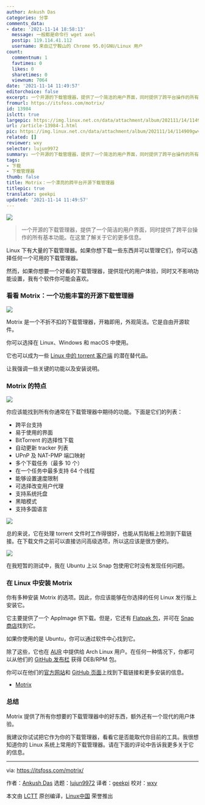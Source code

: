 ```yaml
---
author: Ankush Das
categories: 分享
comments_data:
- date: '2021-11-14 18:58:13'
  message: 一般都是命令行 wget axel
  postip: 119.114.41.112
  username: 来自辽宁鞍山的 Chrome 95.0|GNU/Linux 用户
count:
  commentnum: 1
  favtimes: 0
  likes: 0
  sharetimes: 0
  viewnum: 7064
date: '2021-11-14 11:49:57'
editorchoice: false
excerpt: 一个开源的下载管理器，提供了一个简洁的用户界面，同时提供了跨平台操作的所有基本功能。在这里了解关于它的更多信息。
fromurl: https://itsfoss.com/motrix/
id: 13984
islctt: true
largepic: https://img.linux.net.cn/data/attachment/album/202111/14/114909gwv5jbe0055tc6b6.jpg
url: /article-13984-1.html
pic: https://img.linux.net.cn/data/attachment/album/202111/14/114909gwv5jbe0055tc6b6.jpg.thumb.jpg
related: []
reviewer: wxy
selector: lujun9972
summary: 一个开源的下载管理器，提供了一个简洁的用户界面，同时提供了跨平台操作的所有基本功能。在这里了解关于它的更多信息。
tags:
- 下载
- 下载管理器
thumb: false
title: Motrix：一个漂亮的跨平台开源下载管理器
titlepic: true
translator: geekpi
updated: '2021-11-14 11:49:57'
---
```


![](https://img.linux.net.cn/data/attachment/album/202111/14/114909gwv5jbe0055tc6b6.jpg)



> 
> 一个开源的下载管理器，提供了一个简洁的用户界面，同时提供了跨平台操作的所有基本功能。在这里了解关于它的更多信息。
> 
> 
> 


Linux 下有大量的下载管理器。如果你想下载一些东西并可以管理它们，你可以选择任何一个可用的下载管理器。


然而，如果你想要一个好看的下载管理器，提供现代的用户体验，同时又不影响功能设置，我有个软件你可能会喜欢。


### 看看 Motrix：一个功能丰富的开源下载管理器


![](https://img.linux.net.cn/data/attachment/album/202111/14/114957fy784p9p56wdc7m7.png)


Motrix 是一个不折不扣的下载管理器，开箱即用，外观简洁。它是自由开源软件。


你可以选择在 Linux、Windows 和 macOS 中使用。


它也可以成为一些 [Linux 中的 torrent 客户端](https://itsfoss.com/best-torrent-ubuntu/) 的潜在替代品。


让我强调一些关键的功能以及安装说明。


### Motrix 的特点


![](https://img.linux.net.cn/data/attachment/album/202111/14/114958ccw1zyww402bbwuw.png)


你应该能找到所有你通常在下载管理器中期待的功能。下面是它们的列表：


* 跨平台支持
* 易于使用的界面
* BitTorrent 的选择性下载
* 自动更新 tracker 列表
* UPnP 及 NAT-PMP 端口映射
* 多个下载任务（最多 10 个）
* 在一个任务中最多支持 64 个线程
* 能够设置速度限制
* 可选择改变用户代理
* 支持系统托盘
* 黑暗模式
* 支持多国语言


![](https://img.linux.net.cn/data/attachment/album/202111/14/114958phdr8zxrhrl2iyli.png)


总的来说，它在处理 torrent 文件时工作得很好，也能从剪贴板上检测到下载链接。在下载文件之前可以直接访问高级选项，所以这应该是很方便的。


![](https://img.linux.net.cn/data/attachment/album/202111/14/114959hwnnn0nntucj59nw.png)


在我短暂的测试中，我在 Ubuntu 上以 Snap 包使用它时没有发现任何问题。


### 在 Linux 中安装 Motrix


你有多种安装 Motrix 的选项。因此，你应该能够在你选择的任何 Linux 发行版上安装它。


它主要提供了一个 AppImage 供下载。但是，它还有 [Flatpak 包](https://itsfoss.com/what-is-flatpak/)，并可在 [Snap 商店](https://itsfoss.com/enable-snap-support-linux-mint/)找到它。


如果你使用的是 Ubuntu，你可以通过软件中心找到它。


除了这些，它也在 [AUR](https://itsfoss.com/aur-arch-linux/) 中提供给 Arch Linux 用户。在任何一种情况下，你都可以从他们的 [GitHub 发布栏](https://github.com/agalwood/Motrix/releases) 获得 DEB/RPM 包。


你可以在他们的[官方网站](https://motrix.app/)和 [GitHub 页面](https://github.com/agalwood/Motrix)上找到下载链接和更多安装的信息。


* [Motrix](https://motrix.app/)


### 总结


Motrix 提供了所有你想要的下载管理器中的好东西，额外还有一个现代的用户体验。


我建议你试试把它作为你的下载管理器，看看它是否能取代你目前的工具。我很想知道你的 Linux 系统上常用的下载管理器。请在下面的评论中告诉我更多关于它的信息。




---


via: <https://itsfoss.com/motrix/>


作者：[Ankush Das](https://itsfoss.com/author/ankush/) 选题：[lujun9972](https://github.com/lujun9972) 译者：[geekpi](https://github.com/geekpi) 校对：[wxy](https://github.com/wxy)


本文由 [LCTT](https://github.com/LCTT/TranslateProject) 原创编译，[Linux中国](https://linux.cn/) 荣誉推出